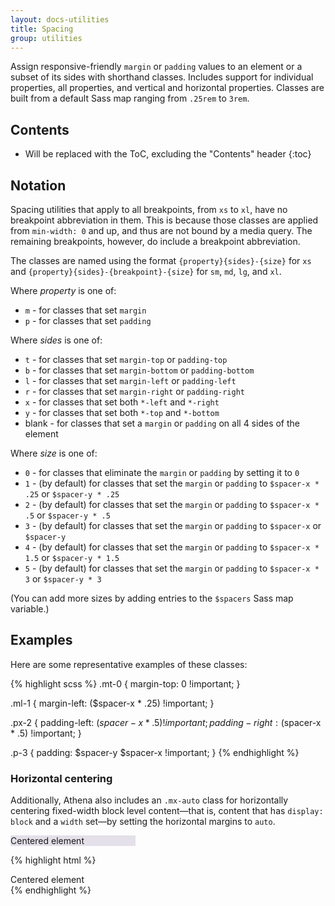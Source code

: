 ```yaml
---
layout: docs-utilities
title: Spacing
group: utilities
---
```


Assign responsive-friendly `margin` or `padding` values to an element or a subset of its sides with shorthand classes. Includes support for individual properties, all properties, and vertical and horizontal properties. Classes are built from a default Sass map ranging from `.25rem` to `3rem`.


## Contents

* Will be replaced with the ToC, excluding the "Contents" header
{:toc}


## Notation

Spacing utilities that apply to all breakpoints, from `xs` to `xl`, have no breakpoint abbreviation in them. This is because those classes are applied from `min-width: 0` and up, and thus are not bound by a media query. The remaining breakpoints, however, do include a breakpoint abbreviation.

The classes are named using the format `{property}{sides}-{size}` for `xs` and `{property}{sides}-{breakpoint}-{size}` for `sm`, `md`, `lg`, and `xl`.

Where *property* is one of:

* `m` - for classes that set `margin`
* `p` - for classes that set `padding`

Where *sides* is one of:

* `t` - for classes that set `margin-top` or `padding-top`
* `b` - for classes that set `margin-bottom` or `padding-bottom`
* `l` - for classes that set `margin-left` or `padding-left`
* `r` - for classes that set `margin-right` or `padding-right`
* `x` - for classes that set both `*-left` and `*-right`
* `y` - for classes that set both `*-top` and `*-bottom`
* blank - for classes that set a `margin` or `padding` on all 4 sides of the element

Where *size* is one of:

* `0` - for classes that eliminate the `margin` or `padding` by setting it to `0`
* `1` - (by default) for classes that set the `margin` or `padding` to `$spacer-x * .25` or `$spacer-y * .25`
* `2` - (by default) for classes that set the `margin` or `padding` to `$spacer-x * .5` or `$spacer-y * .5`
* `3` - (by default) for classes that set the `margin` or `padding` to `$spacer-x` or `$spacer-y`
* `4` - (by default) for classes that set the `margin` or `padding` to `$spacer-x * 1.5` or `$spacer-y * 1.5`
* `5` - (by default) for classes that set the `margin` or `padding` to `$spacer-x * 3` or `$spacer-y * 3`

(You can add more sizes by adding entries to the `$spacers` Sass map variable.)


## Examples

Here are some representative examples of these classes:

{% highlight scss %}
.mt-0 {
  margin-top: 0 !important;
}

.ml-1 {
  margin-left: ($spacer-x * .25) !important;
}

.px-2 {
  padding-left: ($spacer-x * .5) !important;
  padding-right: ($spacer-x * .5) !important;
}

.p-3 {
  padding: $spacer-y $spacer-x !important;
}
{% endhighlight %}

### Horizontal centering
Additionally, Athena also includes an `.mx-auto` class for horizontally centering fixed-width block level content—that is, content that has `display: block` and a `width` set—by setting the horizontal margins to `auto`.

<div class="afd-example">
  <div class="mx-auto" style="width: 200px; background-color: rgba(86,61,124,.15);">
    Centered element
  </div>
</div>

{% highlight html %}
<div class="mx-auto" style="width: 200px;">
  Centered element
</div>
{% endhighlight %}
